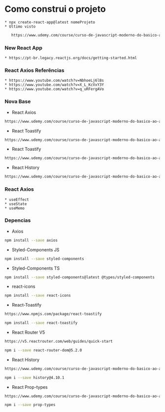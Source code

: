 # Como construi o projeto
    * npx create-react-app@latest nomeProjeto
    * Ultimo visto
```sh
   https://www.udemy.com/course/curso-de-javascript-moderno-do-basico-ao-avancado/learn/lecture/17401762#overview
```
### New React App
    * https://pt-br.legacy.reactjs.org/docs/getting-started.html

### React Axios Referências
    * https://www.youtube.com/watch?v=NbhoeLj6lBs
    * https://www.youtube.com/watch?v=X_L_KcVxY3Y
    * https://www.youtube.com/watch?v=q_uRFergAVo

### Nova Base
* React Axios
```sh
https://www.udemy.com/course/curso-de-javascript-moderno-do-basico-ao-avancado/learn/lecture/17396914#overview
```
* React Toastify
```sh
https://www.udemy.com/course/curso-de-javascript-moderno-do-basico-ao-avancado/learn/lecture/17396914#overview
```
* React Toastify
```sh
https://www.udemy.com/course/curso-de-javascript-moderno-do-basico-ao-avancado/learn/lecture/17395066#overview
```

* React History
```sh
https://www.udemy.com/course/curso-de-javascript-moderno-do-basico-ao-avancado/learn/lecture/17395068#overview
```

### React Axios
    * useEffect
    * useState
    * useMemo
### Depencias
* Axios
```sh
npm install --save axios 
```
* Styled-Components JS
```sh
npm install --save styled-components 
```
* Styled-Components TS
```sh
npm install --save styled-components@latest @types/styled-components  
```
* react-icons
```sh
npm install --save react-icons  
```
* React-Toastify
```sh
https://www.npmjs.com/package/react-toastify
```
```sh
npm install --save react-toastify  
```
* React Router V5
```sh
https://v5.reactrouter.com/web/guides/quick-start
```
```sh
npm i --save react-router-dom@5.2.0  
```
* React History
```sh
https://www.udemy.com/course/curso-de-javascript-moderno-do-basico-ao-avancado/learn/lecture/20742522#overview
```
```sh
npm i --save history@4.10.1
```

* React Prop-types
```sh
https://www.udemy.com/course/curso-de-javascript-moderno-do-basico-ao-avancado/learn/lecture/20742522#overview
```
```sh
npm i --save prop-types
```